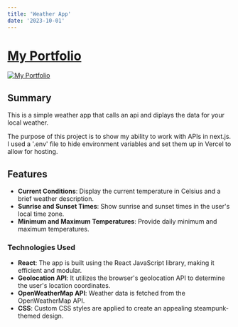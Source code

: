 ```yaml
---
title: 'Weather App'
date: '2023-10-01'
---
```


# [My Portfolio](https://weather-app-eight-pink-39.vercel.app/)

[![My Portfolio](https://i.imgur.com/Cn7PQFc.png)](https://weather-app-eight-pink-39.vercel.app/)

## Summary 

This is a simple weather app that calls an api and diplays the data for your local weather. 

The purpose of this project is to show my ability to work with APIs in next.js. I used a '.env' file to hide environment variables and set them up in Vercel to allow for hosting. 


## Features

- **Current Conditions**: Display the current temperature in Celsius and a brief weather description.
- **Sunrise and Sunset Times**: Show sunrise and sunset times in the user's local time zone.
- **Minimum and Maximum Temperatures**: Provide daily minimum and maximum temperatures.


### Technologies Used

- **React**: The app is built using the React JavaScript library, making it efficient and modular.
- **Geolocation API**: It utilizes the browser's geolocation API to determine the user's location coordinates.
- **OpenWeatherMap API**: Weather data is fetched from the OpenWeatherMap API.
- **CSS**: Custom CSS styles are applied to create an appealing steampunk-themed design.
